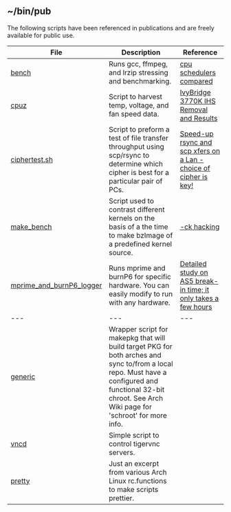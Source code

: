 ## ~/bin/pub
The following scripts have been referenced in publications and are freely available for public use.

 File | Description | Reference |
 --- | --- | --- |
 [bench](https://github.com/graysky2/bin/blob/master/bench) | Runs gcc, ffmpeg, and lrzip stressing and benchmarking. | [cpu schedulers compared](http://repo-ck.com/bench/cpu_schedulers_compared.pdf) 
 [cpuz](https://github.com/graysky2/bin/blob/master/cpuz) | Script to harvest temp, voltage, and fan speed data. | [IvyBridge 3770K IHS Removal and Results](http://www.silentpcreview.com/IvyBridge_3770K_IHS_removal_and_results) 
[ciphertest.sh](https://github.com/graysky2/bin/blob/master/ciphertest.sh) | Script to preform a test of file transfer throughput using scp/rsync to determine which cipher is best for a particular pair of PCs. | [Speed-up rsync and scp xfers on a Lan - choice of cipher is key!](https://bbs.archlinux.org/viewtopic.php?id=136713) 
 [make_bench](https://github.com/graysky2/bin/blob/master/make_bench) | Script used to contrast different kernels on the basis of a the time to make bzImage of a predefined kernel source. | [-ck hacking](http://ck-hack.blogspot.com) 
 [mprime_and_burnP6_logger](https://github.com/graysky2/bin/blob/master/mprime_and_burnP6_logger) | Runs mprime and burnP6 for specific hardware.  You can easily modify to run with any hardware. | [Detailed study on AS5 break-in time; it only takes a few hours](http://www.silentpcreview.com/forums/viewtopic.php?f=8&t=68084) 
 --- | --- | --- |
 [generic](https://github.com/graysky2/bin/blob/master/generic) | Wrapper script for makepkg that will build target PKG for both arches and sync to/from a local repo. Must have a configured and functional 32-bit chroot. See Arch Wiki page for 'schroot' for more info. | |
 [vncd](https://github.com/graysky2/bin/blob/master/vncd) | Simple script to control tigervnc servers.| |
 [pretty](https://github.com/graysky2/bin/blob/master/pretty) | Just an excerpt from various Arch Linux rc.functions to make scripts prettier.| |
